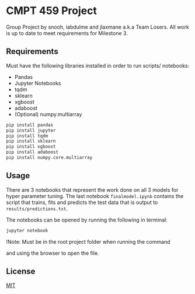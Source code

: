 # CMPT 459 Project

Group Project by snooh, iabdulme and jlaxmane a.k.a Team Losers. All work is up to date to meet requirements for Milestone 3.

## Requirements

Must have the following libraries installed in order to run scripts/ notebooks:
 - Pandas
 - Jupyter Notebooks
 - tqdm
 - sklearn
 - xgboost
 - adaboost
 - (Optional) numpy.multiarray

```bash
pip install pandas
pip install jupyter
pip install tqdm
pip install sklearn
pip install xgboost
pip install adaboost
pip install numpy.core.multiarray
```

## Usage

There are 3 notebooks that represent the work done on all 3 models for hyper parameter tuning. The last notebook `finalmodel.ipynb` contains the script that trains, fits and predicts the test data that is output to `results/predictions.txt`.

The notebooks can be opened by running the following in terminal:
```bash
jupyter notebook
```
!Note: Must be in the root project folder when running the command

and using the browser to open the file.


## License
[MIT](https://choosealicense.com/licenses/mit/)